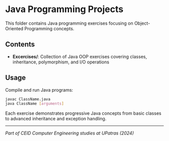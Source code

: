 # Java Programming Projects

This folder contains Java programming exercises focusing on Object-Oriented Programming concepts.

## Contents

- **Excercises/**: Collection of Java OOP exercises covering classes, inheritance, polymorphism, and I/O operations

## Usage

Compile and run Java programs:
```bash
javac ClassName.java
java ClassName [arguments]
```

Each exercise demonstrates progressive Java concepts from basic classes to advanced inheritance and exception handling.

---
*Part of CEID Computer Engineering studies at UPatras (2024)*
